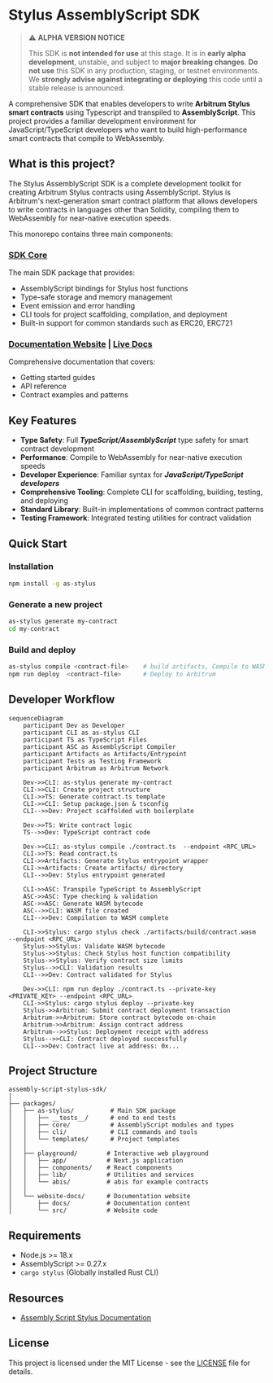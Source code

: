 # Stylus AssemblyScript SDK


> ⚠️ **ALPHA VERSION NOTICE**
>
> This SDK is **not intended for use** at this stage.
> It is in **early alpha development**, unstable, and subject to **major breaking changes**.
> **Do not use** this SDK in any production, staging, or testnet environments.
> We **strongly advise against integrating or deploying** this code until a stable release is announced.

A comprehensive SDK that enables developers to write **Arbitrum Stylus smart contracts** using Typescript and transpiled to **AssemblyScript**. This project provides a familiar development environment for JavaScript/TypeScript developers who want to build high-performance smart contracts that compile to WebAssembly.

## What is this project?

The Stylus AssemblyScript SDK is a complete development toolkit for creating Arbitrum Stylus contracts using AssemblyScript. Stylus is Arbitrum's next-generation smart contract platform that allows developers to write contracts in languages other than Solidity, compiling them to WebAssembly for near-native execution speeds.

This monorepo contains three main components:

<!--
### [SDK Core](./packages/as-stylus/) | [NPM Package](https://www.npmjs.com/package/as-stylus)
- Learn the SDK through interactive examples
-->

### [SDK Core](./packages/as-stylus/)
The main SDK package that provides:
- AssemblyScript bindings for Stylus host functions
- Type-safe storage and memory management
- Event emission and error handling
- CLI tools for project scaffolding, compilation, and deployment
- Built-in support for common standards such as ERC20, ERC721

<!--
### [Interactive Playground](./packages/playground/) | [Live Playground](https://as-stylus-playground.wakeuplabs.link/)
A web-based playground that allows developers to:
- Try out ERC20 and ERC721 contract examples in the browser
- Interact with own contracts
- Learn the SDK through interactive examples
-->

### [Documentation Website](./packages/website-docs/) | [Live Docs](https://as-stylus.wakeuplabs.io/)
Comprehensive documentation that covers:
- Getting started guides
- API reference
- Contract examples and patterns

## Key Features

- **Type Safety**: Full ***TypeScript/AssemblyScript*** type safety for smart contract development
- **Performance**: Compile to WebAssembly for near-native execution speeds
- **Developer Experience**: Familiar syntax for ***JavaScript/TypeScript developers***
- **Comprehensive Tooling**: Complete CLI for scaffolding, building, testing, and deploying
- **Standard Library**: Built-in implementations of common contract patterns
- **Testing Framework**: Integrated testing utilities for contract validation

## Quick Start

### Installation

```bash
npm install -g as-stylus
```

### Generate a new project

```bash
as-stylus generate my-contract
cd my-contract
```

### Build and deploy

```bash
as-stylus compile <contract-file>    # build artifacts, Compile to WASM and check Validate with cargo stylus
npm run deploy  <contract-file>      # Deploy to Arbitrum
```

## Developer Workflow

```mermaid
sequenceDiagram
    participant Dev as Developer
    participant CLI as as-stylus CLI
    participant TS as TypeScript Files
    participant ASC as AssemblyScript Compiler
    participant Artifacts as Artifacts/Entrypoint
    participant Tests as Testing Framework
    participant Arbitrum as Arbitrum Network

    Dev->>CLI: as-stylus generate my-contract
    CLI->>CLI: Create project structure
    CLI->>TS: Generate contract.ts template
    CLI->>CLI: Setup package.json & tsconfig
    CLI-->>Dev: Project scaffolded with boilerplate

    Dev->>TS: Write contract logic
    TS-->>Dev: TypeScript contract code

    Dev->>CLI: as-stylus compile ./contract.ts  --endpoint <RPC_URL>
    CLI->>TS: Read contract.ts
    CLI->>Artifacts: Generate Stylus entrypoint wrapper
    CLI->>Artifacts: Create artifacts/ directory
    CLI-->>Dev: Stylus entrypoint generated

    CLI->>ASC: Transpile TypeScript to AssemblyScript
    ASC->>ASC: Type checking & validation
    ASC->>ASC: Generate WASM bytecode
    ASC-->>CLI: WASM file created
    CLI-->>Dev: Compilation to WASM complete

    CLI->>Stylus: cargo stylus check ./artifacts/build/contract.wasm  --endpoint <RPC_URL>
    Stylus->>Stylus: Validate WASM bytecode
    Stylus->>Stylus: Check Stylus host function compatibility
    Stylus->>Stylus: Verify contract size limits
    Stylus-->>CLI: Validation results
    CLI-->>Dev: Contract validated for Stylus

    Dev->>CLI: npm run deploy ./contract.ts --private-key <PRIVATE_KEY> --endpoint <RPC_URL>
    CLI->>Stylus: cargo stylus deploy --private-key
    Stylus->>Arbitrum: Submit contract deployment transaction
    Arbitrum->>Arbitrum: Store contract bytecode on-chain
    Arbitrum->>Arbitrum: Assign contract address
    Arbitrum-->>Stylus: Deployment receipt with address
    Stylus-->>CLI: Contract deployed successfully
    CLI-->>Dev: Contract live at address: 0x...
```

## Project Structure

```
assembly-script-stylus-sdk/
│
├── packages/
│   ├── as-stylus/          # Main SDK package
│   │   ├── __tests__/      # end to end tests
│   │   ├── core/           # AssemblyScript modules and types
│   │   ├── cli/            # CLI commands and tools
│   │   └── templates/      # Project templates
│   │
│   ├── playground/        # Interactive web playground
│   │   ├── app/           # Next.js application
│   │   ├── components/    # React components
│   │   ├── lib/           # Utilities and services
│   │   └── abis/          # abis for example contracts
│   │
│   └── website-docs/      # Documentation website
│       ├── docs/          # Documentation content
│       └── src/           # Website code
```

## Requirements

- Node.js >= 18.x
- AssemblyScript >= 0.27.x
- `cargo stylus` (Globally installed Rust CLI)

## Resources

- [Assembly Script Stylus Documentation](https://as-stylus.wakeuplabs.io/)

## License

This project is licensed under the MIT License - see the [LICENSE](./LICENSE) file for details.
